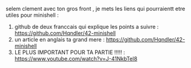 selem clement avec ton gros front , je mets les liens qui pourraientt etre utiles pour minishell : 

1) github de deux franccais qui explique les points a suivre : https://github.com/Hqndler/42-minishell
2) un article en anglais ta grand mere : https://github.com/Hqndler/42-minishell
3) LE PLUS IMPORTANT POUR TA PARTIE !!!!! : 
https://www.youtube.com/watch?v=J-41NkbTel8
